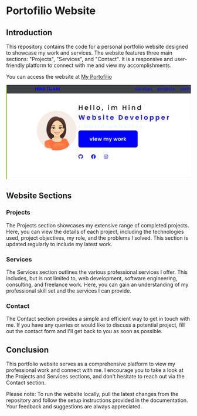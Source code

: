 
# Portofilio Website

## Introduction

This repository contains the code for a personal portfolio website designed to showcase my work and services. The website features three main sections: "Projects", "Services", and "Contact". It is a responsive and user-friendly platform to connect with me and view my accomplishments.

You can access the website at [My Portofilio](https://tijanihind.github.io/portofilio/)

![Portofilio Website Screenshot](./imagespor/Screenshot%202023-06-12%20124608.png)

## Website Sections

### Projects

The Projects section showcases my extensive range of completed projects. Here, you can view the details of each project, including the technologies used, project objectives, my role, and the problems I solved. This section is updated regularly to include my latest work.

### Services

The Services section outlines the various professional services I offer. This includes, but is not limited to, web development, software engineering, consulting, and freelance work. Here, you can gain an understanding of my professional skill set and the services I can provide.

### Contact

The Contact section provides a simple and efficient way to get in touch with me. If you have any queries or would like to discuss a potential project, fill out the contact form and I'll get back to you as soon as possible.

## Conclusion

This portfolio website serves as a comprehensive platform to view my professional work and connect with me. I encourage you to take a look at the Projects and Services sections, and don't hesitate to reach out via the Contact section.

Please note: To run the website locally, pull the latest changes from the repository and follow the setup instructions provided in the documentation. Your feedback and suggestions are always appreciated.
